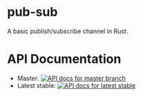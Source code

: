 # pub-sub

A basic publish/subscribe channel in Rust.

# API Documentation

- Master: [![API docs for master branch](https://img.shields.io/badge/docs-master-orange.svg)](https://creato.gitlab.io/pub-sub)
- Latest stable: [![API docs for latest stable](https://docs.rs/pub-sub/badge.svg)](https://docs.rs/pub-sub)

